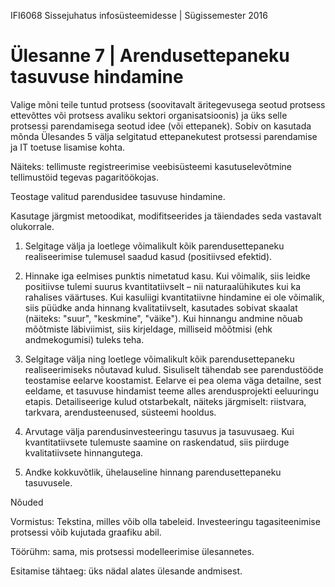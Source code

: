  IFI6068 Sissejuhatus infosüsteemidesse | Sügissemester 2016

# Ülesanne 7 | Arendusettepaneku tasuvuse hindamine

Valige mõni teile tuntud protsess (soovitavalt äritegevusega seotud protsess ettevõttes või protsess avaliku sektori organisatsioonis) ja üks selle protsessi parendamisega seotud idee (või ettepanek). Sobiv on kasutada mõnda Ülesandes 5 välja selgitatud ettepanekutest protsessi parendamise ja IT toetuse lisamise kohta.

Näiteks: tellimuste registreerimise veebisüsteemi kasutuselevõtmine tellimustöid tegevas pagaritöökojas.

Teostage valitud parendusidee tasuvuse hindamine.

Kasutage järgmist metoodikat, modifitseerides ja täiendades seda vastavalt olukorrale.

1. Selgitage välja ja loetlege võimalikult kõik parendusettepaneku realiseerimise tulemusel saadud kasud (positiivsed efektid).

2. Hinnake iga eelmises punktis nimetatud kasu. Kui võimalik, siis leidke positiivse tulemi suurus kvantitatiivselt – nii naturaalühikutes kui ka rahalises väärtuses. Kui kasuliigi kvantitatiivne hindamine ei ole võimalik, siis püüdke anda hinnang kvalitatiivselt, kasutades sobivat skaalat (näiteks: "suur", "keskmine", "väike"). Kui hinnangu andmine nõuab mõõtmiste läbiviimist, siis kirjeldage, milliseid mõõtmisi (ehk andmekogumisi) tuleks teha.

3. Selgitage välja ning loetlege võimalikult kõik parendusettepaneku realiseerimiseks nõutavad kulud. Sisuliselt tähendab see parendustööde teostamise eelarve koostamist. Eelarve ei pea olema väga detailne, sest eeldame, et tasuvuse hindamist teeme alles arendusprojekti eeluuringu etapis. Detailiseerige kulud otstarbekalt, näiteks järgmiselt: riistvara, tarkvara, arendusteenused, süsteemi hooldus.

4. Arvutage välja parendusinvesteeringu tasuvus ja tasuvusaeg. Kui kvantitatiivsete tulemuste saamine on raskendatud, siis piirduge kvalitatiivsete hinnangutega.

5. Andke kokkuvõtlik, ühelauseline hinnang parendusettepaneku tasuvusele.

Nõuded

Vormistus: Tekstina, milles võib olla tabeleid. Investeeringu tagasiteenimise protsessi võib kujutada graafiku abil.

Töörühm: sama, mis protsessi modelleerimise ülesannetes.

Esitamise tähtaeg: üks nädal alates ülesande andmisest.